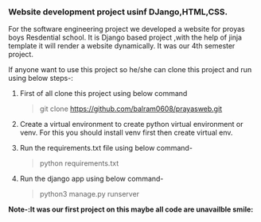 ### Website development project usinf DJango,HTML,CSS.

For the software engineering project we developed a website for proyas boys Resdential school. It is Django based project ,with the help of jinja template it will render a website dynamically. It was our 4th semester project.

If anyone want to use this project so he/she can clone this project and run using below steps-:

1. First of all clone this project using below command

   > git clone https://github.com/balram0608/prayasweb.git

2. Create a virtual environment to create python virtual environment or venv. For this you should install venv first then create virtual env.

3. Run the requirements.txt file using below command-
   > python requirements.txt
4. Run the django app using below command-
   > python3 manage.py runserver

**Note-:It was our first project on this maybe all code are unavailble smile:**
